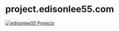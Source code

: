 # project.edisonlee55.com

[![edisonlee55 Projects](https://cdn.edisonlee55.com/resources/images/project-banner.png)](https://www.edisonlee55.com)
